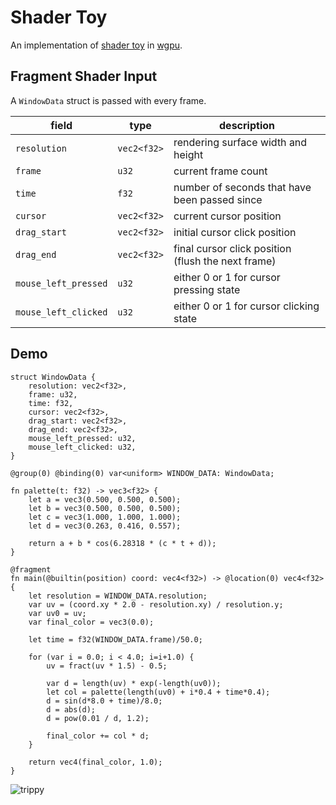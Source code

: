 # Shader Toy

An implementation of [shader toy][st] in [wgpu][].

[st]: <https://www.shadertoy.com/>
[wgpu]: <https://wgpu.rs/>

## Fragment Shader Input

A `WindowData` struct is passed with every frame.

| field                | type        | description                                        |
|----------------------|-------------|----------------------------------------------------|
| `resolution`         | `vec2<f32>` | rendering surface width and height                 |
| `frame`              | `u32`       | current frame count                                |
| `time`               | `f32`       | number of seconds that have been passed since      |
| `cursor`             | `vec2<f32>` | current cursor position                            |
| `drag_start`         | `vec2<f32>` | initial cursor click position                      |
| `drag_end`           | `vec2<f32>` | final cursor click position (flush the next frame) |
| `mouse_left_pressed` | `u32`       | either 0 or 1 for cursor pressing state            |
| `mouse_left_clicked` | `u32`       | either 0 or 1 for cursor clicking state            |

## Demo

```wgsl
struct WindowData {
	resolution: vec2<f32>,
	frame: u32,
	time: f32,
	cursor: vec2<f32>,
	drag_start: vec2<f32>,
	drag_end: vec2<f32>,
	mouse_left_pressed: u32,
	mouse_left_clicked: u32,
}

@group(0) @binding(0) var<uniform> WINDOW_DATA: WindowData;

fn palette(t: f32) -> vec3<f32> {
	let a = vec3(0.500, 0.500, 0.500);
	let b = vec3(0.500, 0.500, 0.500);
	let c = vec3(1.000, 1.000, 1.000);
	let d = vec3(0.263, 0.416, 0.557);

	return a + b * cos(6.28318 * (c * t + d));
}

@fragment
fn main(@builtin(position) coord: vec4<f32>) -> @location(0) vec4<f32> {
	let resolution = WINDOW_DATA.resolution;
	var uv = (coord.xy * 2.0 - resolution.xy) / resolution.y;
	var uv0 = uv;
	var final_color = vec3(0.0);

	let time = f32(WINDOW_DATA.frame)/50.0;

	for (var i = 0.0; i < 4.0; i=i+1.0) {
		uv = fract(uv * 1.5) - 0.5;

		var d = length(uv) * exp(-length(uv0));
		let col = palette(length(uv0) + i*0.4 + time*0.4);
		d = sin(d*8.0 + time)/8.0;
		d = abs(d);
		d = pow(0.01 / d, 1.2);

		final_color += col * d;
	}

	return vec4(final_color, 1.0);
}
```

![trippy](./assets/trippy.gif)
